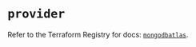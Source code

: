 # `provider`

Refer to the Terraform Registry for docs: [`mongodbatlas`](https://registry.terraform.io/providers/mongodb/mongodbatlas/1.17.4/docs).

